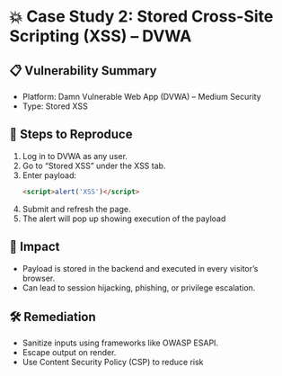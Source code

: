 # 💥 Case Study 2: Stored Cross-Site Scripting (XSS) – DVWA

## 📋 Vulnerability Summary

- Platform: Damn Vulnerable Web App (DVWA) – Medium Security
- Type: Stored XSS

## 🧪 Steps to Reproduce

1. Log in to DVWA as any user.
2. Go to “Stored XSS” under the XSS tab.
3. Enter payload:
   ```html
   <script>alert('XSS')</script>
4. Submit and refresh the page.
5. The alert will pop up showing execution of the payload

## 🧠 Impact
- Payload is stored in the backend and executed in every visitor’s browser.
- Can lead to session hijacking, phishing, or privilege escalation.

## 🛠️ Remediation
- Sanitize inputs using frameworks like OWASP ESAPI.
- Escape output on render.
- Use Content Security Policy (CSP) to reduce risk
